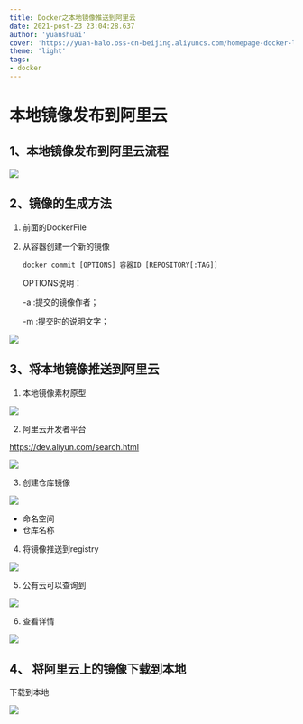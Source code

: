 ```yaml
---
title: Docker之本地镜像推送到阿里云
date: 2021-post-23 23:04:28.637
author: 'yuanshuai'
cover: 'https://yuan-halo.oss-cn-beijing.aliyuncs.com/homepage-docker-logo.png'
theme: 'light'
tags: 
- docker
---
```


# **本地镜像发布到阿里云**

## **1、本地镜像发布到阿里云流程**

![](https://hexobbblog.oss-cn-beijing.aliyuncs.com/images/docker/84.png)

## 2、**镜像的生成方法**

1. 前面的DockerFile

2. 从容器创建一个新的镜像

   ````shell
   docker commit [OPTIONS] 容器ID [REPOSITORY[:TAG]]
   ````

   OPTIONS说明： 

   -a :提交的镜像作者； 

   -m :提交时的说明文字； 

![](https://hexobbblog.oss-cn-beijing.aliyuncs.com/images/docker/85.png)

## 3、**将本地镜像推送到阿里云**

1. 本地镜像素材原型

![](https://hexobbblog.oss-cn-beijing.aliyuncs.com/images/docker/86.png)

2. 阿里云开发者平台

https://dev.aliyun.com/search.html

![](https://hexobbblog.oss-cn-beijing.aliyuncs.com/images/docker/87.png)



3. 创建仓库镜像

![](https://hexobbblog.oss-cn-beijing.aliyuncs.com/images/docker/88.png)

- 命名空间
- 仓库名称

4. 将镜像推送到registry

![](https://hexobbblog.oss-cn-beijing.aliyuncs.com/images/docker/89.png)

5. 公有云可以查询到

![](https://hexobbblog.oss-cn-beijing.aliyuncs.com/images/docker/90.png)

6. 查看详情

![](https://hexobbblog.oss-cn-beijing.aliyuncs.com/images/docker/91.png)

## 4、 **将阿里云上的镜像下载到本地**

下载到本地

![](https://hexobbblog.oss-cn-beijing.aliyuncs.com/images/docker/92.png)